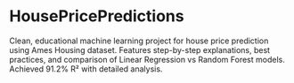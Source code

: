 # HousePricePredictions
Clean, educational machine learning project for house price prediction using Ames Housing dataset. Features step-by-step explanations, best practices, and comparison of Linear Regression vs Random Forest models. Achieved 91.2% R² with detailed analysis.
